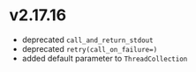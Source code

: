 # v2.17.16

* deprecated `call_and_return_stdout`
* deprecated `retry(call_on_failure=)`
* added default parameter to `ThreadCollection`
